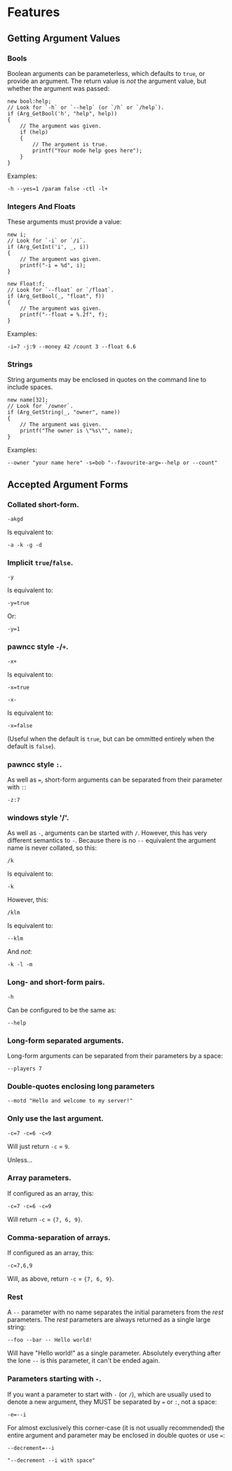 # Features

## Getting Argument Values

### Bools

Boolean arguments can be parameterless, which defaults to `true`, or provide an argument.  The return value is *not* the argument value, but whether the argument was passed:

```pawn
new bool:help;
// Look for `-h` or `--help` (or `/h` or `/help`).
if (Arg_GetBool('h', "help", help))
{
	// The argument was given.
	if (help)
	{
		// The argument is true.
		printf("Your mode help goes here");
	}
}
```

Examples:

```
-h --yes=1 /param false -ctl -l+
```

### Integers And Floats

These arguments must provide a value:

```pawn
new i;
// Look for `-i` or `/i`.
if (Arg_GetInt('i', _, i))
{
	// The argument was given.
	printf("-i = %d", i);
}

new Float:f;
// Look for `--float` or `/float`.
if (Arg_GetBool(_, "float", f))
{
	// The argument was given.
	printf("--float = %.2f", f);
}
```

Examples:

```
-i=7 -j:9 --money 42 /count 3 --float 6.6
```

### Strings

String arguments may be enclosed in quotes on the command line to include spaces.

```pawn
new name[32];
// Look for `/owner`.
if (Arg_GetString(_, "owner", name))
{
	// The argument was given.
	printf("The owner is \"%s\"", name);
}
```

Examples:

```
--owner "your name here" -s=bob "--favourite-arg=--help or --count"
```

## Accepted Argument Forms

### Collated short-form.

```
-akgd
```

Is equivalent to:

```
-a -k -g -d
```

### Implicit `true`/`false`.

```
-y
```

Is equivalent to:

```
-y=true
```

Or:

```
-y=1
```

### pawncc style `-`/`+`.

```
-x+
```

Is equivalent to:

```
-x=true
```

```
-x-
```

Is equivalent to:

```
-x=false
```

(Useful when the default is `true`, but can be ommitted entirely when the default is `false`).

### pawncc style `:`.

As well as `=`, short-form arguments can be separated from their parameter with `:`:

```
-z:7
```

### windows style '/'.

As well as `-`, arguments can be started with `/`.  However, this has very different semantics to `-`.  Because there is no `--` equivalent the argument name is never collated, so this:

```
/k
```

Is equivalent to:

```
-k
```

However, this:

```
/klm
```

Is equivalent to:

```
--klm
```

And *not*:

```
-k -l -m
```

### Long- and short-form pairs.

```
-h
```

Can be configured to be the same as:

```
--help
```

### Long-form separated arguments.

Long-form arguments can be separated from their parameters by a space:

```
--players 7
```

### Double-quotes enclosing long parameters

```
--motd "Hello and welcome to my server!"
```

### Only use the last argument.

```
-c=7 -c=6 -c=9
```

Will just return `-c` = `9`.

Unless...

### Array parameters.

If configured as an array, this:

```
-c=7 -c=6 -c=9
```

Will return `-c` = `{7, 6, 9}`.

### Comma-separation of arrays.

If configured as an array, this:

```
-c=7,6,9
```

Will, as above, return `-c` = `{7, 6, 9}`.

### Rest

A `--` parameter with no name separates the initial parameters from the *rest* parameters.  The *rest* parameters are always returned as a single large string:

```
--foo --bar -- Hello world!
```

Will have "Hello world!" as a single parameter.  Absolutely everything after the lone `--` is this parameter, it can't be ended again.

### Parameters starting with `-`.

If you want a parameter to start with `-` (or `/`), which are usually used to denote a new argument, they MUST be separated by `=` or `:`, not a space:

```
-e=--i
```

For almost exclusively this corner-case (it is not usually recommended) the entire argument and parameter may be enclosed in double quotes or use `=`:

```
--decrement=--i
```

```
"--decrement --i with space"
```

